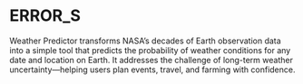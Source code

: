 # ERROR_S
Weather Predictor transforms NASA’s decades of Earth observation data into a simple tool that predicts the probability of weather conditions for any date and location on Earth. It addresses the challenge of long-term weather uncertainty—helping users plan events, travel, and farming with confidence.
